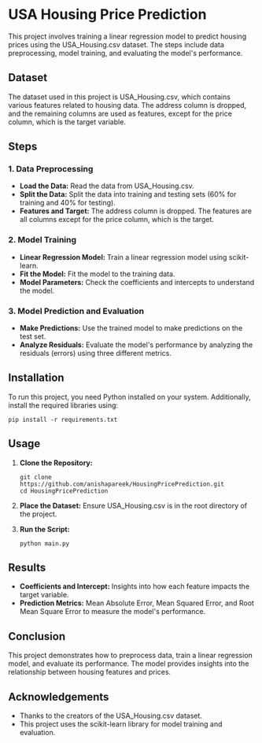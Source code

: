 # USA Housing Price Prediction

This project involves training a linear regression model to predict housing prices using the USA_Housing.csv dataset. The steps include data preprocessing, model training, and evaluating the model's performance.

## Dataset
The dataset used in this project is USA_Housing.csv, which contains various features related to housing data. The address column is dropped, and the remaining columns are used as features, except for the price column, which is the target variable.

## Steps
### 1. Data Preprocessing
- **Load the Data:** Read the data from USA_Housing.csv.
- **Split the Data:** Split the data into training and testing sets (60% for training and 40% for testing).
- **Features and Target:** The address column is dropped. The features are all columns except for the price column, which is the target.

### 2. Model Training
- **Linear Regression Model:** Train a linear regression model using scikit-learn.
- **Fit the Model:** Fit the model to the training data.
- **Model Parameters:** Check the coefficients and intercepts to understand the model.

### 3. Model Prediction and Evaluation
- **Make Predictions:** Use the trained model to make predictions on the test set.
- **Analyze Residuals:** Evaluate the model's performance by analyzing the residuals (errors) using three different metrics.

## Installation
To run this project, you need Python installed on your system. Additionally, install the required libraries using:
```
pip install -r requirements.txt
```

## Usage
1. **Clone the Repository:**
   
   ```
   git clone https://github.com/anishapareek/HousingPricePrediction.git
   cd HousingPricePrediction
   ```
2. **Place the Dataset:**
Ensure USA_Housing.csv is in the root directory of the project.

3. **Run the Script:**
   ```
   python main.py
   ```

## Results
- **Coefficients and Intercept:** Insights into how each feature impacts the target variable.
- **Prediction Metrics:** Mean Absolute Error, Mean Squared Error, and Root Mean Square Error to measure the model's performance.

## Conclusion
This project demonstrates how to preprocess data, train a linear regression model, and evaluate its performance. The model provides insights into the relationship between housing features and prices.

## Acknowledgements
- Thanks to the creators of the USA_Housing.csv dataset.
- This project uses the scikit-learn library for model training and evaluation.
